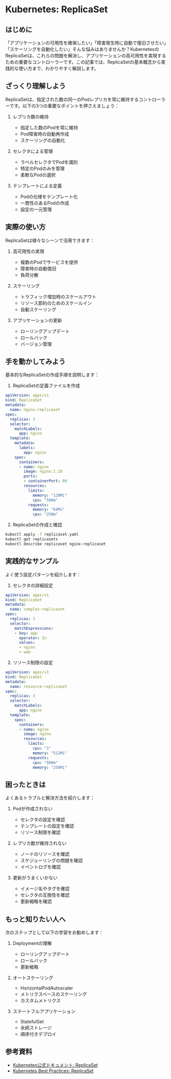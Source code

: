 # Kubernetes: ReplicaSet

## はじめに
「アプリケーションの可用性を確保したい」「障害発生時に自動で復旧させたい」「スケーリングを自動化したい」そんな悩みはありませんか？KubernetesのReplicaSetは、これらの問題を解決し、アプリケーションの高可用性を実現するための重要なコントローラーです。この記事では、ReplicaSetの基本概念から実践的な使い方まで、わかりやすく解説します。

## ざっくり理解しよう
ReplicaSetは、指定された数の同一のPodレプリカを常に維持するコントローラーです。以下の3つの重要なポイントを押さえましょう：

1. レプリカ数の維持
   - 指定した数のPodを常に維持
   - Pod障害時の自動再作成
   - スケーリングの自動化

2. セレクタによる管理
   - ラベルセレクタでPodを識別
   - 特定のPodのみを管理
   - 柔軟なPodの選択

3. テンプレートによる定義
   - Podの仕様をテンプレート化
   - 一貫性のあるPodの作成
   - 設定の一元管理

## 実際の使い方
ReplicaSetは様々なシーンで活用できます：

1. 高可用性の実現
   - 複数のPodでサービスを提供
   - 障害時の自動復旧
   - 負荷分散

2. スケーリング
   - トラフィック増加時のスケールアウト
   - リソース節約のためのスケールイン
   - 自動スケーリング

3. アプリケーションの更新
   - ローリングアップデート
   - ロールバック
   - バージョン管理

## 手を動かしてみよう
基本的なReplicaSetの作成手順を説明します：

1. ReplicaSetの定義ファイルを作成
```yaml
apiVersion: apps/v1
kind: ReplicaSet
metadata:
  name: nginx-replicaset
spec:
  replicas: 3
  selector:
    matchLabels:
      app: nginx
  template:
    metadata:
      labels:
        app: nginx
    spec:
      containers:
      - name: nginx
        image: nginx:1.19
        ports:
        - containerPort: 80
        resources:
          limits:
            memory: "128Mi"
            cpu: "500m"
          requests:
            memory: "64Mi"
            cpu: "250m"
```

2. ReplicaSetの作成と確認
```bash
kubectl apply -f replicaset.yaml
kubectl get replicasets
kubectl describe replicaset nginx-replicaset
```

## 実践的なサンプル
よく使う設定パターンを紹介します：

1. セレクタの詳細設定
```yaml
apiVersion: apps/v1
kind: ReplicaSet
metadata:
  name: complex-replicaset
spec:
  replicas: 3
  selector:
    matchExpressions:
    - key: app
      operator: In
      values:
      - nginx
      - web
```

2. リソース制限の設定
```yaml
apiVersion: apps/v1
kind: ReplicaSet
metadata:
  name: resource-replicaset
spec:
  replicas: 3
  selector:
    matchLabels:
      app: nginx
  template:
    spec:
      containers:
      - name: nginx
        image: nginx
        resources:
          limits:
            cpu: "1"
            memory: "512Mi"
          requests:
            cpu: "500m"
            memory: "256Mi"
```

## 困ったときは
よくあるトラブルと解決方法を紹介します：

1. Podが作成されない
   - セレクタの設定を確認
   - テンプレートの設定を確認
   - リソース制限を確認

2. レプリカ数が維持されない
   - ノードのリソースを確認
   - スケジューリングの問題を確認
   - イベントログを確認

3. 更新がうまくいかない
   - イメージ名やタグを確認
   - セレクタの互換性を確認
   - 更新戦略を確認

## もっと知りたい人へ
次のステップとして以下の学習をお勧めします：

1. Deploymentの理解
   - ローリングアップデート
   - ロールバック
   - 更新戦略

2. オートスケーリング
   - HorizontalPodAutoscaler
   - メトリクスベースのスケーリング
   - カスタムメトリクス

3. ステートフルアプリケーション
   - StatefulSet
   - 永続ストレージ
   - 順序付きデプロイ

## 参考資料
- [Kubernetes公式ドキュメント: ReplicaSet](https://kubernetes.io/docs/concepts/workloads/controllers/replicaset/)
- [Kubernetes Best Practices: ReplicaSet](https://kubernetes.io/docs/concepts/workloads/controllers/replicaset/#when-to-use-a-replicaset)
